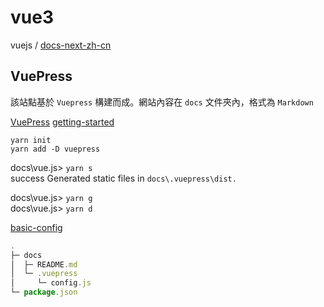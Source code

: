 # vue3

vuejs / [docs-next-zh-cn](https://github.com/vuejs/docs-next-zh-cn)

## VuePress

該站點基於 `Vuepress` 構建而成。網站內容在 `docs` 文件夾內，格式為 `Markdown`

[VuePress](https://vuepress.vuejs.org/)
[getting-started](https://vuepress.vuejs.org/zh/guide/getting-started.html)

`yarn init`  
`yarn add -D vuepress` 

docs\vue.js> `yarn s`  
success Generated static files in `docs\.vuepress\dist.`  

docs\vue.js> `yarn g`  
docs\vue.js> `yarn d`

[basic-config](https://vuepress.vuejs.org/zh/guide/basic-config.html)

```js
.
├─ docs
│  ├─ README.md
│  └─ .vuepress
│     └─ config.js
└─ package.json
```